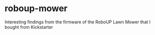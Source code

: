# roboup-mower
Interesting findings from the firmware of the RoboUP Lawn Mower that I bought from Kickstarter
